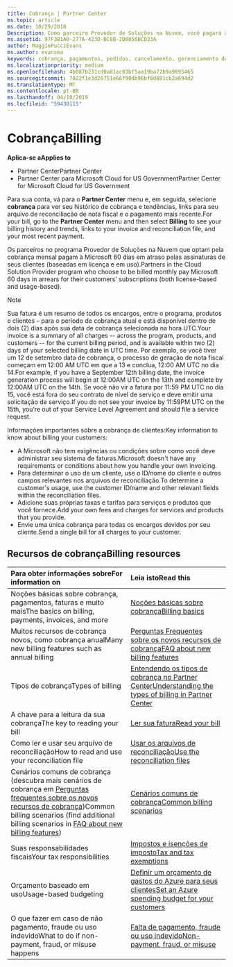 ```yaml
---
title: Cobrança | Partner Center
ms.topic: article
ms.date: 10/29/2018
Description: Como parceiro Provedor de Soluções na Nuvem, você pagará à Microsoft 60 dias em atraso pelas assinaturas baseadas em licença e em uso de seus clientes.
ms.assetid: 97F3B1A0-277A-423D-BC8B-2D0056BCD33A
author: MaggiePucciEvans
ms.author: evansma
keywords: cobrança, pagamentos, pedidos, cancelamento, gerenciamento de pedidos, falta de pagamento, fraude, uso indevido, imposto, isenções fiscais, arquivos de reconciliação, arquivo de reconciliação
ms.localizationpriority: medium
ms.openlocfilehash: 4b087b231cd0a81ac03bf5aa19ba72b9a9695465
ms.sourcegitcommit: 7022f1e3d26751e66f90db96bf6d881cb2a694d2
ms.translationtype: MT
ms.contentlocale: pt-BR
ms.lasthandoff: 04/18/2019
ms.locfileid: "59430115"
---
```

# <a name="billing"></a><span data-ttu-id="262f7-104">Cobrança</span><span class="sxs-lookup"><span data-stu-id="262f7-104">Billing</span></span>

<span data-ttu-id="262f7-105">**Aplica-se a**</span><span class="sxs-lookup"><span data-stu-id="262f7-105">**Applies to**</span></span>

-  <span data-ttu-id="262f7-106">Partner Center</span><span class="sxs-lookup"><span data-stu-id="262f7-106">Partner Center</span></span>
-  <span data-ttu-id="262f7-107">Partner Center para Microsoft Cloud for US Government</span><span class="sxs-lookup"><span data-stu-id="262f7-107">Partner Center for Microsoft Cloud for US Government</span></span>
 
 
<span data-ttu-id="262f7-108">Para sua conta, vá para o **Partner Center** menu e, em seguida, selecione **cobrança** para ver seu histórico de cobrança e tendências, links para seu arquivo de reconciliação de nota fiscal e o pagamento mais recente.</span><span class="sxs-lookup"><span data-stu-id="262f7-108">For your bill, go to the **Partner Center** menu and then select **Billing** to see your billing history and trends, links to your invoice and reconciliation file, and your most recent payment.</span></span>

<span data-ttu-id="262f7-109">Os parceiros no programa Provedor de Soluções na Nuvem que optam pela cobrança mensal pagam à Microsoft 60 dias em atraso pelas assinaturas de seus clientes (baseadas em licença e em uso).</span><span class="sxs-lookup"><span data-stu-id="262f7-109">Partners in the Cloud Solution Provider program who choose to be billed monthly pay Microsoft 60 days in arrears for their customers' subscriptions (both license-based and usage-based).</span></span>

> [!NOTE]  
> <span data-ttu-id="262f7-110">Sua fatura é um resumo de todos os encargos, entre o programa, produtos e clientes – para o período de cobrança atual e está disponível dentro de dois (2) dias após sua data de cobrança selecionada na hora UTC.</span><span class="sxs-lookup"><span data-stu-id="262f7-110">Your invoice is a summary of all charges -- across the program, products, and customers -- for the current billing period, and is available within two (2) days of your selected billing date in UTC time.</span></span> <span data-ttu-id="262f7-111">Por exemplo, se você tiver um 12 de setembro data de cobrança, o processo de geração de nota fiscal começam em 12:00 AM UTC em que a 13 e conclua, 12:00 AM UTC no dia 14.</span><span class="sxs-lookup"><span data-stu-id="262f7-111">For example, if you have a September 12th billing date, the invoice generation process will begin at 12:00AM UTC on the 13th and complete by 12:00AM UTC on the 14th.</span></span> <span data-ttu-id="262f7-112">Se você não vir a fatura por 11:59 PM UTC no dia 15, você está fora do seu contrato de nível de serviço e deve emitir uma solicitação de serviço.</span><span class="sxs-lookup"><span data-stu-id="262f7-112">If you do not see your invoice by 11:59PM UTC on the 15th, you’re out of your Service Level Agreement and should file a service request.</span></span> 

<span data-ttu-id="262f7-113">Informações importantes sobre a cobrança de clientes:</span><span class="sxs-lookup"><span data-stu-id="262f7-113">Key information to know about billing your customers:</span></span>

-   <span data-ttu-id="262f7-114">A Microsoft não tem exigências ou condições sobre como você deve administrar seu sistema de faturas.</span><span class="sxs-lookup"><span data-stu-id="262f7-114">Microsoft doesn't have any requirements or conditions about how you handle your own invoicing.</span></span>
-   <span data-ttu-id="262f7-115">Para determinar o uso de um cliente, use o ID/nome do cliente e outros campos relevantes nos arquivos de reconciliação.</span><span class="sxs-lookup"><span data-stu-id="262f7-115">To determine a customer's usage, use the customer ID/name and other relevant fields within the reconciliation files.</span></span>
-   <span data-ttu-id="262f7-116">Adicione suas próprias taxas e tarifas para serviços e produtos que você fornece.</span><span class="sxs-lookup"><span data-stu-id="262f7-116">Add your own fees and charges for services and products that you provide.</span></span>
-   <span data-ttu-id="262f7-117">Envie uma única cobrança para todas os encargos devidos por seu cliente.</span><span class="sxs-lookup"><span data-stu-id="262f7-117">Send a single bill for all charges to your customer.</span></span>

## <a name="billing-resources"></a><span data-ttu-id="262f7-118">Recursos de cobrança</span><span class="sxs-lookup"><span data-stu-id="262f7-118">Billing resources</span></span>
|<span data-ttu-id="262f7-119">**Para obter informações sobre**</span><span class="sxs-lookup"><span data-stu-id="262f7-119">**For information on**</span></span>   |<span data-ttu-id="262f7-120">**Leia isto**</span><span class="sxs-lookup"><span data-stu-id="262f7-120">**Read this**</span></span>    |
|:-----------------------------|:-----------------|
|<span data-ttu-id="262f7-121">Noções básicas sobre cobrança, pagamentos, faturas e muito mais</span><span class="sxs-lookup"><span data-stu-id="262f7-121">The basics on billing, payments, invoices, and  more</span></span>   |[<span data-ttu-id="262f7-122">Noções básicas sobre cobrança</span><span class="sxs-lookup"><span data-stu-id="262f7-122">Billing basics</span></span>](billing-basics.md)
|<span data-ttu-id="262f7-123">Muitos recursos de cobrança novos, como cobrança anual</span><span class="sxs-lookup"><span data-stu-id="262f7-123">Many new billing features such as annual billing</span></span>   |[<span data-ttu-id="262f7-124">Perguntas Frequentes sobre os novos recursos de cobrança</span><span class="sxs-lookup"><span data-stu-id="262f7-124">FAQ about new billing features</span></span>](faq-about-new-billing-features.md)|
|<span data-ttu-id="262f7-125">Tipos de cobrança</span><span class="sxs-lookup"><span data-stu-id="262f7-125">Types of billing</span></span>   |[<span data-ttu-id="262f7-126">Entendendo os tipos de cobrança no Partner Center</span><span class="sxs-lookup"><span data-stu-id="262f7-126">Understanding the types of billing in Partner Center</span></span>](billing-different-types.md)   |
|<span data-ttu-id="262f7-127">A chave para a leitura da sua cobrança</span><span class="sxs-lookup"><span data-stu-id="262f7-127">The key to reading your bill</span></span>   |[<span data-ttu-id="262f7-128">Ler sua fatura</span><span class="sxs-lookup"><span data-stu-id="262f7-128">Read your bill</span></span>](read-your-bill.md)   |
|<span data-ttu-id="262f7-129">Como ler e usar seu arquivo de reconciliação</span><span class="sxs-lookup"><span data-stu-id="262f7-129">How to read and use your reconciliation file</span></span>   |[<span data-ttu-id="262f7-130">Usar os arquivos de reconciliação</span><span class="sxs-lookup"><span data-stu-id="262f7-130">Use the reconciliation files</span></span>](use-the-reconciliation-files.md)|
|<span data-ttu-id="262f7-131">Cenários comuns de cobrança (descubra mais cenários de cobrança em [Perguntas frequentes sobre os novos recursos de cobrança](faq-about-new-billing-features.md))</span><span class="sxs-lookup"><span data-stu-id="262f7-131">Common billing scenarios (find additional billing scenarios in [FAQ about new billing features](faq-about-new-billing-features.md))</span></span>|[<span data-ttu-id="262f7-132">Cenários comuns de cobrança</span><span class="sxs-lookup"><span data-stu-id="262f7-132">Common billing scenarios</span></span>](common-billing-scenarios.md)|
|<span data-ttu-id="262f7-133">Suas responsabilidades fiscais</span><span class="sxs-lookup"><span data-stu-id="262f7-133">Your tax responsibilities</span></span>   | [<span data-ttu-id="262f7-134">Impostos e isenções de imposto</span><span class="sxs-lookup"><span data-stu-id="262f7-134">Tax and tax exemptions</span></span>](tax-and-tax-exemptions.md)|
|<span data-ttu-id="262f7-135">Orçamento baseado em uso</span><span class="sxs-lookup"><span data-stu-id="262f7-135">Usage-based budgeting</span></span>    |[<span data-ttu-id="262f7-136">Definir um orçamento de gastos do Azure para seus clientes</span><span class="sxs-lookup"><span data-stu-id="262f7-136">Set an Azure spending budget for your customers</span></span>](set-an-azure-spending-budget-for-your-customers.md)|
|<span data-ttu-id="262f7-137">O que fazer em caso de não pagamento, fraude ou uso indevido</span><span class="sxs-lookup"><span data-stu-id="262f7-137">What to do if non-payment, fraud, or misuse happens</span></span>   |[<span data-ttu-id="262f7-138">Falta de pagamento, fraude ou uso indevido</span><span class="sxs-lookup"><span data-stu-id="262f7-138">Non-payment, fraud, or misuse</span></span>](non-payment--fraud--or-misuse.md)|





















